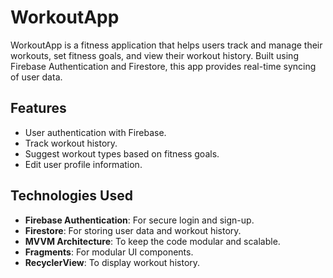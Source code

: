 # WorkoutApp

WorkoutApp is a fitness application that helps users track and manage their workouts, set fitness goals, and view their workout history. Built using Firebase Authentication and Firestore, this app provides real-time syncing of user data.

## Features
- User authentication with Firebase.
- Track workout history.
- Suggest workout types based on fitness goals.
- Edit user profile information.

## Technologies Used
- **Firebase Authentication**: For secure login and sign-up.
- **Firestore**: For storing user data and workout history.
- **MVVM Architecture**: To keep the code modular and scalable.
- **Fragments**: For modular UI components.
- **RecyclerView**: To display workout history.
